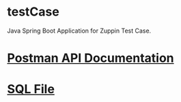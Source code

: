 # testCase
 Java Spring Boot Application for Zuppin Test Case.

# [Postman API Documentation](https://documenter.getpostman.com/view/17183851/Uz5MFEMh#intro)
# [SQL File](https://github.com/MrMirhan/testCase/blob/main/src/main/resources/static/Dosyalar/zuppintask.sql)
